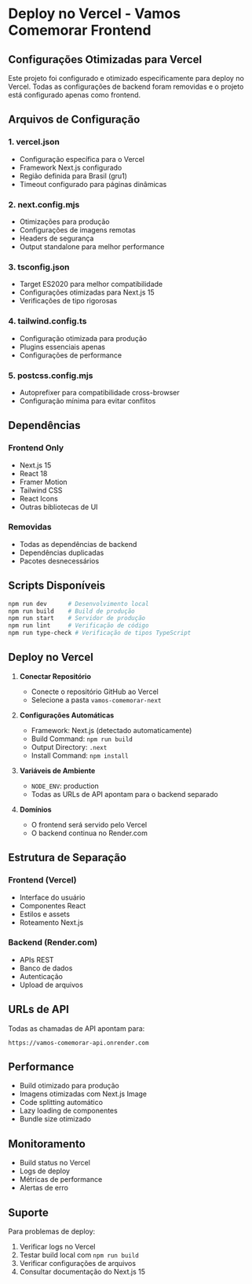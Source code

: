 # Deploy no Vercel - Vamos Comemorar Frontend

## Configurações Otimizadas para Vercel

Este projeto foi configurado e otimizado especificamente para deploy no Vercel. Todas as configurações de backend foram removidas e o projeto está configurado apenas como frontend.

## Arquivos de Configuração

### 1. vercel.json
- Configuração específica para o Vercel
- Framework Next.js configurado
- Região definida para Brasil (gru1)
- Timeout configurado para páginas dinâmicas

### 2. next.config.mjs
- Otimizações para produção
- Configurações de imagens remotas
- Headers de segurança
- Output standalone para melhor performance

### 3. tsconfig.json
- Target ES2020 para melhor compatibilidade
- Configurações otimizadas para Next.js 15
- Verificações de tipo rigorosas

### 4. tailwind.config.ts
- Configuração otimizada para produção
- Plugins essenciais apenas
- Configurações de performance

### 5. postcss.config.mjs
- Autoprefixer para compatibilidade cross-browser
- Configuração mínima para evitar conflitos

## Dependências

### Frontend Only
- Next.js 15
- React 18
- Framer Motion
- Tailwind CSS
- React Icons
- Outras bibliotecas de UI

### Removidas
- Todas as dependências de backend
- Dependências duplicadas
- Pacotes desnecessários

## Scripts Disponíveis

```bash
npm run dev      # Desenvolvimento local
npm run build    # Build de produção
npm run start    # Servidor de produção
npm run lint     # Verificação de código
npm run type-check # Verificação de tipos TypeScript
```

## Deploy no Vercel

1. **Conectar Repositório**
   - Conecte o repositório GitHub ao Vercel
   - Selecione a pasta `vamos-comemorar-next`

2. **Configurações Automáticas**
   - Framework: Next.js (detectado automaticamente)
   - Build Command: `npm run build`
   - Output Directory: `.next`
   - Install Command: `npm install`

3. **Variáveis de Ambiente**
   - `NODE_ENV`: production
   - Todas as URLs de API apontam para o backend separado

4. **Domínios**
   - O frontend será servido pelo Vercel
   - O backend continua no Render.com

## Estrutura de Separação

### Frontend (Vercel)
- Interface do usuário
- Componentes React
- Estilos e assets
- Roteamento Next.js

### Backend (Render.com)
- APIs REST
- Banco de dados
- Autenticação
- Upload de arquivos

## URLs de API

Todas as chamadas de API apontam para:
```
https://vamos-comemorar-api.onrender.com
```

## Performance

- Build otimizado para produção
- Imagens otimizadas com Next.js Image
- Code splitting automático
- Lazy loading de componentes
- Bundle size otimizado

## Monitoramento

- Build status no Vercel
- Logs de deploy
- Métricas de performance
- Alertas de erro

## Suporte

Para problemas de deploy:
1. Verificar logs no Vercel
2. Testar build local com `npm run build`
3. Verificar configurações de arquivos
4. Consultar documentação do Next.js 15

